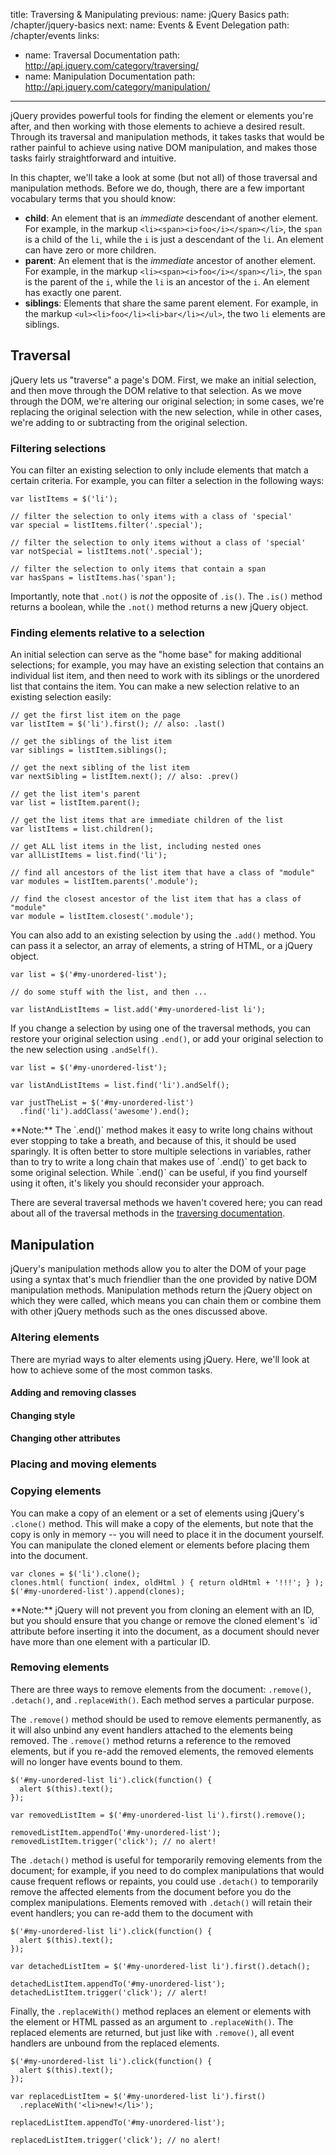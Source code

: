 title: Traversing & Manipulating
previous:
  name: jQuery Basics
  path: /chapter/jquery-basics
next:
  name: Events & Event Delegation
  path: /chapter/events
links:
  - name: Traversal Documentation
    path: http://api.jquery.com/category/traversing/
  - name: Manipulation Documentation
    path: http://api.jquery.com/category/manipulation/
---

jQuery provides powerful tools for finding the element or elements you're
after, and then working with those elements to achieve a desired result.
Through its traversal and manipulation methods, it takes tasks that would be
rather painful to achieve using native DOM manipulation, and makes those tasks
fairly straightforward and intuitive.

In this chapter, we'll take a look at some (but not all) of those traversal and
manipulation methods. Before we do, though, there are a few important
vocabulary terms that you should know:

- **child**: An element that is an *immediate* descendant of another element.
  For example, in the markup `<li><span><i>foo</i></span></li>`, the `span` is
  a child of the `li`, while the `i` is just a descendant of the `li`. An
  element can have zero or more children.
- **parent**: An element that is the *immediate* ancestor of another element.
  For example, in the markup `<li><span><i>foo</i></span></li>`, the `span` is
  the parent of the `i`, while the `li` is an ancestor of the `i`. An element
  has exactly one parent.
- **siblings**: Elements that share the same parent element. For example, in
  the markup `<ul><li>foo</li><li>bar</li></ul>`, the two `li` elements are
  siblings.

## Traversal

jQuery lets us "traverse" a page's DOM. First, we make an initial selection,
and then move through the DOM relative to that selection. As we move through
the DOM, we're altering our original selection; in some cases, we're replacing
the original selection with the new selection, while in other cases, we're
adding to or subtracting from the original selection.

### Filtering selections

You can filter an existing selection to only include elements that match a
certain criteria. For example, you can filter a selection in the following ways:

    var listItems = $('li');

    // filter the selection to only items with a class of 'special'
    var special = listItems.filter('.special');

    // filter the selection to only items without a class of 'special'
    var notSpecial = listItems.not('.special');

    // filter the selection to only items that contain a span
    var hasSpans = listItems.has('span');

Importantly, note that `.not()` is *not* the opposite of `.is()`. The `.is()`
method returns a boolean, while the `.not()` method returns a new jQuery
object.

### Finding elements relative to a selection

An initial selection can serve as the "home base" for making additional
selections; for example, you may have an existing selection that contains an
individual list item, and then need to work with its siblings or the unordered
list that contains the item. You can make a new selection relative to an
existing selection easily:

    // get the first list item on the page
    var listItem = $('li').first(); // also: .last()

    // get the siblings of the list item
    var siblings = listItem.siblings();

    // get the next sibling of the list item
    var nextSibling = listItem.next(); // also: .prev()

    // get the list item's parent
    var list = listItem.parent();

    // get the list items that are immediate children of the list
    var listItems = list.children();

    // get ALL list items in the list, including nested ones
    var allListItems = list.find('li');

    // find all ancestors of the list item that have a class of "module"
    var modules = listItem.parents('.module');

    // find the closest ancestor of the list item that has a class of "module"
    var module = listItem.closest('.module');

You can also add to an existing selection by using the `.add()` method.
You can pass it a selector, an array of elements, a string of HTML, or a jQuery
object.

    var list = $('#my-unordered-list');

    // do some stuff with the list, and then ...

    var listAndListItems = list.add('#my-unordered-list li');

If you change a selection by using one of the traversal methods, you can
restore your original selection using `.end()`, or add your original selection
to the new selection using `.andSelf()`.

    var list = $('#my-unordered-list');

    var listAndListItems = list.find('li').andSelf();

    var justTheList = $('#my-unordered-list')
      .find('li').addClass('awesome').end();

<div class="alert alert-info"> **Note:** The `.end()` method makes it easy to
write long chains without ever stopping to take a breath, and because of this,
it should be used sparingly. It is often better to store multiple selections in
variables, rather than to try to write a long chain that makes use of `.end()`
to get back to some original selection.  While `.end()` can be useful, if you
find yourself using it often, it's likely you should reconsider your approach.
</div>

There are several traversal methods we haven't covered here; you can read about
all of the traversal methods in the [traversing
documentation](http://api.jquery.com/category/traversing/).

## Manipulation

jQuery's manipulation methods allow you to alter the DOM of your page using a
syntax that's much friendlier than the one provided by native DOM manipulation
methods. Manipulation methods return the jQuery object on which they were called,
which means you can chain them or combine them with other jQuery methods such
as the ones discussed above.

### Altering elements

There are myriad ways to alter elements using jQuery. Here, we'll look at how
to achieve some of the most common tasks.

#### Adding and removing classes

#### Changing style

#### Changing other attributes


### Placing and moving elements



### Copying elements

You can make a copy of an element or a set of elements using jQuery's
`.clone()` method. This will make a copy of the elements, but note that the
copy is only in memory -- you will need to place it in the document yourself.
You can manipulate the cloned element or elements before placing them into the
document.

    var clones = $('li').clone();
    clones.html( function( index, oldHtml ) { return oldHtml + '!!!'; } );
    $('#my-unordered-list').append(clones);

<div class="alert alert-info">**Note:** jQuery will not prevent you from
cloning an element with an ID, but you should ensure that you change or remove
the cloned element's `id` attribute before inserting it into the document, as a
document should never have more than one element with a particular ID.</div>

### Removing elements

There are three ways to remove elements from the document: `.remove()`,
`.detach()`, and `.replaceWith()`. Each method serves a particular purpose.

The `.remove()` method should be used to remove elements permanently, as it
will also unbind any event handlers attached to the elements being removed. The
`.remove()` method returns a reference to the removed elements, but if you
re-add the removed elements, the removed elements will no longer have events
bound to them.

    $('#my-unordered-list li').click(function() {
      alert $(this).text();
    });

    var removedListItem = $('#my-unordered-list li').first().remove();

    removedListItem.appendTo('#my-unordered-list');
    removedListItem.trigger('click'); // no alert!

The `.detach()` method is useful for temporarily removing elements from the
document; for example, if you need to do complex manipulations that would cause
frequent reflows or repaints, you could use `.detach()` to temporarily remove
the affected elements from the document before you do the complex
manipulations. Elements removed with `.detach()` will retain their event
handlers; you can re-add them to the document with

    $('#my-unordered-list li').click(function() {
      alert $(this).text();
    });

    var detachedListItem = $('#my-unordered-list li').first().detach();

    detachedListItem.appendTo('#my-unordered-list');
    detachedListItem.trigger('click'); // alert!

Finally, the `.replaceWith()` method replaces an element or elements with the
element or HTML passed as an argument to `.replaceWith()`. The replaced
elements are returned, but just like with `.remove()`, all event handlers are
unbound from the replaced elements.

    $('#my-unordered-list li').click(function() {
      alert $(this).text();
    });

    var replacedListItem = $('#my-unordered-list li').first()
      .replaceWith('<li>new!</li>');

    replacedListItem.appendTo('#my-unordered-list');

    replacedListItem.trigger('click'); // no alert!
